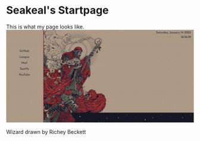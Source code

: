 # Seakeal's Startpage

This is what my page looks like.
![Image not found](img/example.png)

Wizard drawn by Richey Beckett
